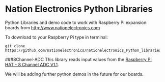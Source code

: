 Nation Electronics Python Libraries
=====

Python Libraries and demo code to work with Raspberry Pi expansion boards from http://www.nationelectronics.com

To download to your Raspberry Pi type in terminal: 

```
git clone https://github.com/nationelectronics/nationelectronics_Python_libraries.git
```

###8Channel-ADC
This library reads input values from the [Raspberry PI HAT - 8 Channel ADC V1.1](http://nationelectronics.com/raspberry-pi-extensions/3-raspberry-pi-hat-8-channel-adc-v11-0648260628215.html "Raspberry PI HAT - 8 Channel ADC V1.1").


We will be adding further python demos in the future for our boards.